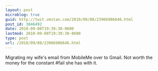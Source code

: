 ```yaml
---
layout: post
microblog: true
guid: http://twit.vmstan.com/2010/09/08/23966906646.html
post_id: 3046492
date: 2010-09-08T19:39:30-0600
lastmod: 2010-09-08T19:39:30-0600
type: post
url: /2010/09/08/23966906646.html
---
```

Migrating my wife's email from MobileMe over to Gmail. Not worth the money for the constant #fail she has with it.
